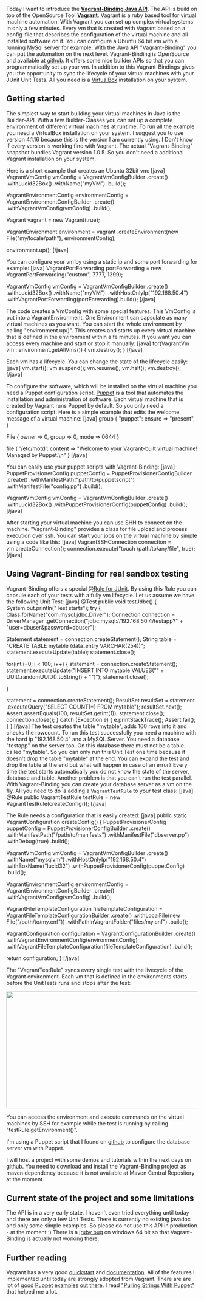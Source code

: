 Today I want to introduce the <a title="Vagrant-Binding" href="https://github.com/guigarage/vagrant-binding"><strong>Vagrant-Binding Java API</strong></a>. The API is build on top of the OpenSource Tool <a title="Vagrant" href="http://vagrantup.com"><strong>Vagrant</strong></a>. Vagrant is a ruby based tool for virtual machine automation. With Vagrant you can set up complex virtual systems in only a few minutes. Every vm that is created with Vagrant based on a config-file that describes the configuration of the virtual machine and all installed software on it. You can configure a Ubuntu 64 bit vm with a running MySql server for example. With the Java API "Vagrant-Binding" you can put the automation on the next level.
Vagrant-Binding is OpenSource and available at <a title="Vagrant-Binding" href="https://github.com/guigarage/vagrant-binding">github</a>. It offers some nice builder APIs so that you can programmatically set up your vm. In addition to this Vagrant-Bindings gives you the opportunity to sync the lifecycle of your virtual machines with your JUnit Unit Tests. All you need is a <a title="VirtualBox" href="https://www.virtualbox.org">VirtualBox</a> installation on your system.
<h2>Getting started</h2>
The simplest way to start building your virtual machines in Java is the Builder-API. With a few Builder-Classes you can set up a complete environment of different virtual machines at runtime. To run all the example you need a VirtualBox installation on your system. I suggest you to use version 4.1.16 because this is the version I am currently using. I Don't know if every version is working fine with Vagrant. The actual "Vagrant-Binding" snapshot bundles Vagrant version 1.0.5. So you don't need a additional Vagrant installation on your system.

Here is a short example that creates an Ubuntu 32bit vm:
[java]
VagrantVmConfig vmConfig = VagrantVmConfigBuilder
.create()
.withLucid32Box()
.withName("myVM")
.build();

VagrantEnvironmentConfig environmentConfig = VagrantEnvironmentConfigBuilder
.create()
.withVagrantVmConfig(vmConfig)
.build();

Vagrant vagrant = new Vagrant(true);

VagrantEnvironment environment = vagrant
.createEnvironment(new File("my/locale/path"), environmentConfig);

environment.up();
[/java]

You can configure your vm by using a static ip and some port forwarding for example:
[java]
VagrantPortForwarding portForwarding = new VagrantPortForwarding("custom", 7777, 1399);

VagrantVmConfig vmConfig = VagrantVmConfigBuilder
.create()
.withLucid32Box()
.withName("myVM").
.withHostOnlyIp("192.168.50.4")
.withVagrantPortForwarding(portForwarding).build();
[/java]

The code creates a VmConfig with some special features. This VmConfig is put into a VagrantEnvironment. One Environment can capsulate as many virtual machines as you want. You can start the whole environment by calling "environment.up()". This creates and starts up every virtual machine that is defined in the environment within a fe minutes. If you want you can access every machine and start or stop it manually:
[java]
for(VagrantVm vm : environment.getAllVms()) {
vm.destroy();
}
[/java]

Each vm has a lifecycle. You can change the state of the lifecycle easily:
[java]
vm.start();
vm.suspend();
vm.resume();
vm.halt();
vm.destroy();
[/java]

To configure the software, which will be installed on the virtual machine you need a Puppet configuration script. <a title="Puppet" href="http://puppetlabs.com">Puppet</a> is a tool that automates the installation and administration of software. Each virtual machine that is created by Vagrant runs Puppet by default. So you only need a configuration script. Here is a simple example that edits the welcome message of a virtual machine:
[java]
group { "puppet":
ensure =&gt; "present",
}

File { owner =&gt; 0, group =&gt; 0, mode =&gt; 0644 }

file { '/etc/motd':
content =&gt; "Welcome to your Vagrant-built virtual machine!
Managed by Puppet.\n"
}
[/java]

You can easily use your puppet scripts with Vagrant-Binding:
[java]
PuppetProvisionerConfig puppetConfig = PuppetProvisionerConfigBuilder
.create()
.withManifestPath("path/to/puppetscript")
.withManifestFile("config.pp")
.build();

VagrantVmConfig vmConfig = VagrantVmConfigBuilder
.create()
.withLucid32Box()
.withPuppetProvisionerConfig(puppetConfig)
.build();
[/java]

After starting your virtual machine you can use SHH to connect on the machine. "Vagrant-Binding" provides a class for file upload and process execution over ssh. You can start your jobs on the virtual machine by simple using a code like this:
[java]
VagrantSSHConnection connection = vm.createConnection();
connection.execute("touch /path/to/any/file", true);
[/java]
<h2>Using Vagrant-Binding for real sandbox testing</h2>
Vagrant-Binding offers a special <a title="JUnit Rule" href="http://www.junit.org/node/580">@Rule for JUnit</a>. By using this Rule you can capsule each of your tests with a fully vm lifecycle. Let us assume we have the following Unit Test:
[java]
@Test
public void testJdbc() {
System.out.println("Test starts");
try {
Class.forName("com.mysql.jdbc.Driver");
Connection connection = DriverManager
.getConnection("jdbc:mysql://192.168.50.4/testapp?"
+ "user=dbuser&amp;password=dbuser");

Statement statement = connection.createStatement();
String table = "CREATE TABLE mytable (data_entry VARCHAR(254))";
statement.executeUpdate(table);
statement.close();

for(int i=0; i &lt; 100; i++) {
statement = connection.createStatement();
statement.executeUpdate("INSERT INTO mytable VALUES(\"" + UUID.randomUUID().toString() + "\")");
statement.close();

}

statement = connection.createStatement();
ResultSet resultSet = statement
.executeQuery("SELECT COUNT(*) FROM mytable");
resultSet.next();
Assert.assertEquals(100, resultSet.getInt(1));
statement.close();
connection.close();
} catch (Exception e) {
e.printStackTrace();
Assert.fail();
}
}
[/java]
The test creates the table "mytable", adds 100 rows into it and checks the rowcount. To run this test successfully you need a machine with the hard ip "192.168.50.4" and a MySQL Server. You need a database "testapp" on the server too. On this database there must not be a table called "mytable". So you can only run this Unit Test one time because it doesn't drop the table "mytable" at the end. You can expand the test and drop the table at the end but what will happen in case of an error? Every time the test starts automatically you do not know the state of the server, database and table. Another problem is that you can't run the test parallel.
With Vagrant-Binding you can create your database server as a vm on the fly. All you need to do is adding a <code>VagrantTestRule</code> to your test class:
[java]
@Rule
public VagrantTestRule testRule = new VagrantTestRule(createConfig());
[/java]

The Rule needs a configuration that is easily created:
[java]
public static VagrantConfiguration createConfig() {
PuppetProvisionerConfig puppetConfig = PuppetProvisionerConfigBuilder
.create()
.withManifestPath("/path/to/manifests")
.withManifestFile("dbserver.pp")
.withDebug(true)
.build();

VagrantVmConfig vmConfig = VagrantVmConfigBuilder
.create()
.withName("mysqlvm")
.withHostOnlyIp("192.168.50.4")
.withBoxName("lucid32")
.withPuppetProvisionerConfig(puppetConfig)
.build();

VagrantEnvironmentConfig environmentConfig = VagrantEnvironmentConfigBuilder
.create()
.withVagrantVmConfig(vmConfig)
.build();

VagrantFileTemplateConfiguration fileTemplateConfiguration = VagrantFileTemplateConfigurationBuilder
.create()
.withLocalFile(new File("/path/to/my.cnf"))
.withPathInVagrantFolder("files/my.cnf")
.build();

VagrantConfiguration configuration = VagrantConfigurationBuilder
.create()
.withVagrantEnvironmentConfig(environmentConfig)
.withVagrantFileTemplateConfiguration(fileTemplateConfiguration)
.build();

return configuration;
}
[/java]

The "VagrantTestRule" syncs every single test with the livecycle of the Vagrant environment. Each vm that is defined in the environments starts before the UnitTests runs and stops after the test:

<a href="http://www.guigarage.com/wordpress/wp-content/uploads/2012/11/unitTest.png"><img class="aligncenter size-full wp-image-333" title="unitTest" src="http://www.guigarage.com/wordpress/wp-content/uploads/2012/11/unitTest.png" alt="" width="721" height="308" /></a>

You can access the environment and execute commands on the virtual machines by SSH for example while the test is running by calling "testRule.getEnvironment()".

I'm using a Puppet script that I found on <a title="vagrant-puppet-demo" href="https://github.com/moolsan/vagrant-puppet-demo">github</a> to configure the database server vm with Puppet.

I will host a project with some demos and tutorials within the next days on github. You need to download and install the Vagrant-Binding project as maven dependency because it is not available at Maven Central Repository at the moment.
<h2>Current state of the project and some limitations</h2>
The API is in a very early state. I haven't even tried everything until today and there are only a few Unit Tests. There is currently no existing javadoc and only some simple examples. So please do not use this API in production - at the moment :)
There is a <a title="jruby bug" href="https://github.com/jarib/childprocess/issues/26">jruby bug</a> on windows 64 bit so that Vagrant-Binding is actually not working there.
<h2>Further reading</h2>
Vagrant has a very good <a title="Vagrant" href="http://vagrantup.com/v1/docs/getting-started/index.html">quickstart</a> and <a title="Vagrant" href="http://vagrantup.com/v1/docs/index.html">documentation</a>. All of the features I implemented until today are strongly adopted from Vagrant. There are are lot of <a href="http://www.javacodegeeks.com/2012/08/introduction-to-puppet-for-vagrant-users.html">good</a> <a title="example" href="https://github.com/moolsan/vagrant-puppet-demo">Puppet</a> <a title="example" href="http://www.tomcatexpert.com/blog/2010/04/29/deploying-tomcat-applications-puppet">examples</a> <a href="http://www.javacodegeeks.com/2012/06/serving-files-with-puppet-standalone-in.html">out</a> <a href="http://blog.codecentric.de/en/2012/02/automated-virtual-test-environments-with-vagrant-and-puppet/">there</a>. I read <a title="Amazon" href="http://www.amazon.de/Pulling-Strings-With-Puppet-Configuration/dp/1590599780/ref=sr_1_7?ie=UTF8&amp;qid=1351633216&amp;sr=8-7">"Pulling Strings With Puppet"</a> that helped me a lot.